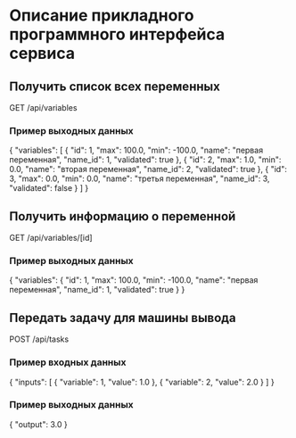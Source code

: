# Описание прикладного программного интерфейса сервиса

## Получить список всех переменных

GET /api/variables

### Пример выходных данных

{
  "variables": [
    {
      "id": 1,
      "max": 100.0,
      "min": -100.0,
      "name": "первая переменная",
      "name_id": 1,
      "validated": true
    },
    {
      "id": 2,
      "max": 1.0,
      "min": 0.0,
      "name": "вторая переменная",
      "name_id": 2,
      "validated": true
    },
    {
      "id": 3,
      "max": 0.0,
      "min": 0.0,
      "name": "третья переменная",
      "name_id": 3,
      "validated": false
    }
  ]
}

## Получить информацию о переменной

GET /api/variables/[id]

### Пример выходных данных

{
  "variables": {
    "id": 1,
    "max": 100.0,
    "min": -100.0,
    "name": "первая переменная",
    "name_id": 1,
    "validated": true
  }
}

## Передать задачу для машины вывода

POST /api/tasks

### Пример входных данных

{ 
  "inputs": [ 
	{ "variable": 1, "value": 1.0 }, 
	{ "variable": 2, "value": 2.0 } 
  ] 
}

### Пример выходных данных

{
  "output": 3.0
}

